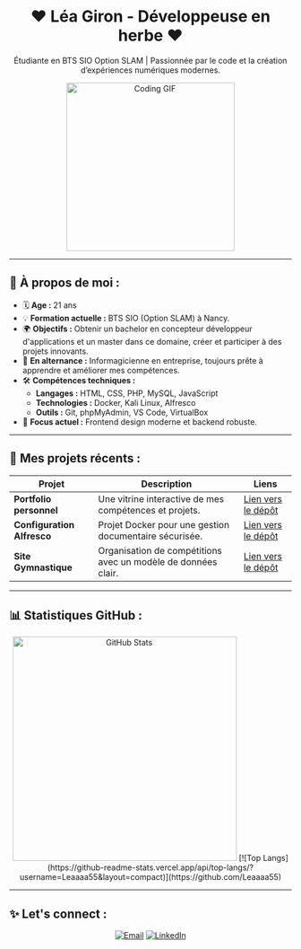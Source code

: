 <div align="center">
  <h1>❤️ Léa Giron - Développeuse en herbe ❤️</h1>
  <p>
    Étudiante en BTS SIO Option SLAM | Passionnée par le code et la création d’expériences numériques modernes.
  </p>
  <img src="https://media.giphy.com/media/L1R1tvI9svkIWwpVYr/giphy.gif" alt="Coding GIF" width="300"/>
</div>

---

## 🩷 À propos de moi :
- 🗓️ **Age :** 21 ans
- 💡 **Formation actuelle :** BTS SIO (Option SLAM) à Nancy.  
- 🌍 **Objectifs :** Obtenir un bachelor en concepteur développeur d'applications et un master dans ce domaine, créer et participer à des projets innovants.  
- 💼 **En alternance :** Informagicienne en entreprise, toujours prête à apprendre et améliorer mes compétences.  
- 🛠️ **Compétences techniques :**
  - **Langages :** HTML, CSS, PHP, MySQL, JavaScript
  - **Technologies :** Docker, Kali Linux, Alfresco
  - **Outils :** Git, phpMyAdmin, VS Code, VirtualBox
- 🎯 **Focus actuel :** Frontend design moderne et backend robuste.  

---

## 🌟 Mes projets récents :
| Projet | Description | Liens |
|--------|-------------|-------|
| **Portfolio personnel** | Une vitrine interactive de mes compétences et projets. | [Lien vers le dépôt](https://github.com/Leaaaa55/portfolio_lea_giron.github.io) |
| **Configuration Alfresco** | Projet Docker pour une gestion documentaire sécurisée. | [Lien vers le dépôt](https://github.com/lea-giron/alfresco-docker) |
| **Site Gymnastique** | Organisation de compétitions avec un modèle de données clair. | [Lien vers le dépôt](https://github.com/lea-giron/gymnastique) |

---

## 📊 Statistiques GitHub :
<div align="center">
  <img src="https://github-readme-stats.vercel.app/api?username=Leaaaa55&show_icons=true&theme=dracula" alt="GitHub Stats" width="400"/>
  [![Top Langs](https://github-readme-stats.vercel.app/api/top-langs/?username=Leaaaa55&layout=compact)](https://github.com/Leaaaa55)
</div>


---

## ✨ Let's connect :
<p align="center">
  <a href="mailto:giron.lea@outlook.fr"><img src="https://img.shields.io/badge/Email-%23EA4335.svg?style=for-the-badge&logo=gmail&logoColor=white" alt="Email"></a>
  <a href="https://www.linkedin.com/in/léa-giron-866872227/"><img src="https://img.shields.io/badge/LinkedIn-%230077B5.svg?style=for-the-badge&logo=linkedin&logoColor=white" alt="LinkedIn"></a>
</p>

